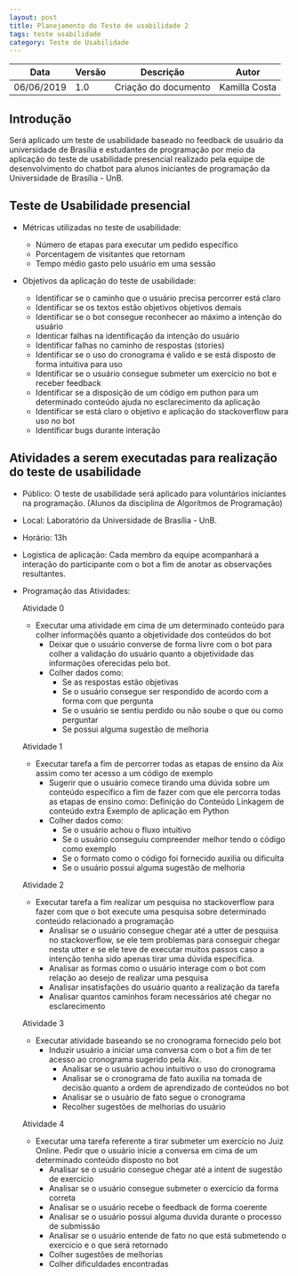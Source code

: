 ```yaml
---
layout: post
title: Planejamento do Teste de usabilidade 2
tags: teste usabilidade 
category: Teste de Usabilidade
---
```


|Data   |Versão   |Descrição   |Autor   |
|---|---|---|---|
|06/06/2019   | 1.0  |Criação do documento   |Kamilla Costa   |


## Introdução
Será aplicado um teste de usabilidade baseado no feedback de usuário da universidade de Brasília e estudantes de programação por meio da aplicação do teste de usabilidade presencial realizado pela equipe de desenvolvimento do chatbot para alunos iniciantes de programação da Universidade de Brasília - UnB.


## Teste de Usabilidade presencial

* Métricas utilizadas no teste de usabilidade:
    - Número de etapas para executar um pedido específico
    - Porcentagem de visitantes que retornam
    - Tempo médio gasto pelo usuário em uma sessão

* Objetivos da aplicação do teste de usabilidade:
    - Identificar se o caminho que o usuário precisa percorrer está claro
    - Identificar se os textos estão objetivos objetivos demais
    - Identificar se o bot consegue reconhecer ao máximo a intenção do usuário
    - Identicar falhas na identificação da intenção do usuário
    - Identificar falhas no caminho de respostas (stories)
    - Identificar se o uso do cronograma é valido e se está disposto de forma intuitiva para uso
    - Identificar se o usuário consegue submeter um exercício no bot e receber feedback
    - Identificar se a disposição de um código em puthon para um determinado conteúdo ajuda no esclarecimento da aplicação
    - Identificar se está claro o objetivo e aplicação do stackoverflow para uso no bot
    - Identificar bugs durante interação


## Atividades a serem executadas para realização do teste de usabilidade

* Público: O teste de usabilidade será aplicado para voluntários iniciantes na programação. (Alunos da disciplina de Algorítmos de Programação)

* Local: Laboratório da Universidade de Brasília - UnB.

* Horário: 13h

* Logistica de aplicação: Cada membro da equipe acompanhará a interação do participante com o bot a fim de anotar as observações resultantes.

* Programação das Atividades:

    Atividade 0
    - Executar uma atividade em cima de um determinado conteúdo para colher informaçõẽs quanto a objetividade dos conteúdos do bot
        * Deixar que o usuário converse de forma livre com o bot para colher a validação do usuário quanto a objetividade das informações oferecidas pelo bot.
        * Colher dados como: 
            - Se as respostas estão objetivas
            - Se o usuário consegue ser respondido de acordo com a forma com que pergunta
            - Se o usuário se sentiu perdido ou não soube o que ou como perguntar
            - Se possui alguma sugestão de melhoria


    Atividade 1
    - Executar tarefa a fim de percorrer todas as etapas de ensino da Aix assim como ter acesso a um código de exemplo
        * Sugerir que o usuário comece tirando uma dúvida sobre um conteúdo específico a fim de fazer com que ele percorra todas as etapas de ensino como:
            Definição do Conteúdo
            Linkagem de conteúdo extra
            Exemplo de aplicação em Python
        * Colher dados como:
            - Se o usuário achou o fluxo intuitivo
            - Se o usuário conseguiu compreender melhor tendo o código como exemplo
            - Se o formato como o código foi fornecido auxilia ou dificulta
            - Se o usuário possui alguma sugestão de melhoria


    Atividade 2
    - Executar tarefa a fim realizar um pesquisa no stackoverflow para fazer com que o bot execute uma pesquisa sobre determinado conteúdo relacionado a programação
        - Analisar se o usuário consegue chegar até a utter de pesquisa no stackoverflow, se ele tem problemas para conseguir chegar nesta utter e se ele teve de executar muitos passos caso a intenção tenha sido apenas tirar uma dúvida específica.
        - Analisar as formas como o usuário interage com o bot com relação ao desejo de realizar uma pesquisa
        - Analisar insatisfações do usuário quanto a realização da tarefa
        - Analisar quantos caminhos foram necessários até chegar no esclarecimento


    Atividade 3
    - Executar atividade baseando se no cronograma fornecido pelo bot
        * Induzir usuário a iniciar uma conversa com o bot a fim de ter acesso ao cronograma sugerido pela Aix.
            - Analisar se o usuário achou intuitivo o uso do cronograma
            - Analisar se o cronograma de fato auxilia na tomada de decisão quanto a ordem de aprendizado de conteúdos no bot
            - Analisar se o usuário de fato segue o cronograma
            - Recolher sugestões de melhorias do usuário


    Atividade 4 
    - Executar uma tarefa referente a tirar submeter um exercício no Juiz Online. 
      Pedir que o usuário inicie a conversa em cima de um determinado conteúdo disposto no bot
        - Analisar se o usuário consegue chegar até a intent de sugestão de exercício
        - Analisar se o usuário consegue submeter o exercício da forma correta
        - Analisar se o usuário recebe o feedback de forma coerente
        - Analisar se o usuário possui alguma duvida durante o processo de submissão
        - Analisar se o usuário entende de fato no que está submetendo o exercicio e o que será retornado
        - Colher sugestões de melhorias
        - Colher dificuldades encontradas



